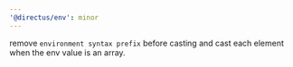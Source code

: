 ```yaml
---
'@directus/env': minor
---
```


remove `environment syntax prefix` before casting and cast each element when the env value is an array.
